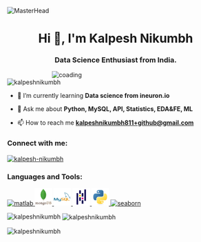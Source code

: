 ![MasterHead](https://media-exp1.licdn.com/dms/image/C4D12AQGD_su1k14bYA/article-cover_image-shrink_600_2000/0/1583217311227?e=2147483647&v=beta&t=s_7cvkGjyfNTp2x6mnsiPFUfbPhWyvnMIavE_na62bE)
<h1 align="center">Hi 👋, I'm Kalpesh Nikumbh</h1>
<h3 align="center">Data Science Enthusiast from India.</h3>
<img align="right" alt="coading" width=400 src="https://cdn.dribbble.com/users/2131993/screenshots/4948736/thoughtworks-gif_dribbble.gif"> 

<p align="left"> <img src="https://komarev.com/ghpvc/?username=kalpeshnikumbh&label=Profile%20views&color=0e75b6&style=flat" alt="kalpeshnikumbh" /> </p>

- 🌱 I’m currently learning **Data science from ineuron.io**

- 💬 Ask me about **Python, MySQL, API, Statistics, EDA&FE, ML**

- 📫 How to reach me **kalpeshnikumbh811+github@gmail.com**

<h3 align="left">Connect with me:</h3>
<p align="left">
<a href="https://linkedin.com/in/kalpesh-nikumbh" target="blank"><img align="center" src="https://raw.githubusercontent.com/rahuldkjain/github-profile-readme-generator/master/src/images/icons/Social/linked-in-alt.svg" alt="kalpesh-nikumbh" height="30" width="40" /></a>
</p>

<h3 align="left">Languages and Tools:</h3>
<p align="left"> <a href="https://www.mathworks.com/" target="_blank" rel="noreferrer"> <img src="https://upload.wikimedia.org/wikipedia/commons/2/21/Matlab_Logo.png" alt="matlab" width="40" height="40"/> </a> <a href="https://www.mongodb.com/" target="_blank" rel="noreferrer"> <img src="https://raw.githubusercontent.com/devicons/devicon/master/icons/mongodb/mongodb-original-wordmark.svg" alt="mongodb" width="40" height="40"/> </a> <a href="https://www.mysql.com/" target="_blank" rel="noreferrer"> <img src="https://raw.githubusercontent.com/devicons/devicon/master/icons/mysql/mysql-original-wordmark.svg" alt="mysql" width="40" height="40"/> </a> <a href="https://pandas.pydata.org/" target="_blank" rel="noreferrer"> <img src="https://raw.githubusercontent.com/devicons/devicon/2ae2a900d2f041da66e950e4d48052658d850630/icons/pandas/pandas-original.svg" alt="pandas" width="40" height="40"/> </a> <a href="https://www.python.org" target="_blank" rel="noreferrer"> <img src="https://raw.githubusercontent.com/devicons/devicon/master/icons/python/python-original.svg" alt="python" width="40" height="40"/> </a> <a href="https://seaborn.pydata.org/" target="_blank" rel="noreferrer"> <img src="https://seaborn.pydata.org/_images/logo-mark-lightbg.svg" alt="seaborn" width="40" height="40"/> </a> </p>

<p><img align="left" src="https://github-readme-stats.vercel.app/api/top-langs?username=kalpeshnikumbh&show_icons=true&locale=en&layout=compact" alt="kalpeshnikumbh" /></p>

<p>&nbsp;<img align="center" src="https://github-readme-stats.vercel.app/api?username=kalpeshnikumbh&show_icons=true&locale=en" alt="kalpeshnikumbh" /></p>

<p><img align="center" src="https://github-readme-streak-stats.herokuapp.com/?user=kalpeshnikumbh&" alt="kalpeshnikumbh" /></p>
